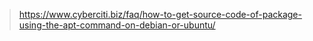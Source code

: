 > https://www.cyberciti.biz/faq/how-to-get-source-code-of-package-using-the-apt-command-on-debian-or-ubuntu/